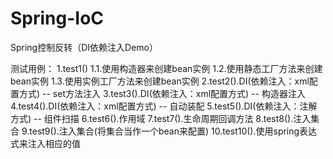 # Spring-IoC
Spring控制反转（DI依赖注入Demo）

测试用例：
1.test1()
  1.1.使用构造器来创建bean实例
  1.2.使用静态工厂方法来创建bean实例
  1.3.使用实例工厂方法来创建bean实例
2.test2().DI(依赖注入：xml配置方式)  --  set方法注入
3.test3().DI(依赖注入：xml配置方式)  --  构造器注入
4.test4().DI(依赖注入：xml配置方式)  --  自动装配
5.test5().DI(依赖注入：注解方式)  -- 组件扫描
6.test6().作用域
7.test7().生命周期回调方法
8.test8().注入集合
9.test9().注入集合(将集合当作一个bean来配置)
10.test10().使用spring表达式来注入相应的值
